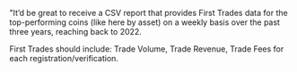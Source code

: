 "It’d be great to receive a CSV report that provides First Trades data for the top-performing coins (like here by asset)  on a weekly basis over the past three years, reaching back to 2022.

First Trades should include:
Trade Volume,
Trade Revenue,
Trade Fees
for each registration/verification.
